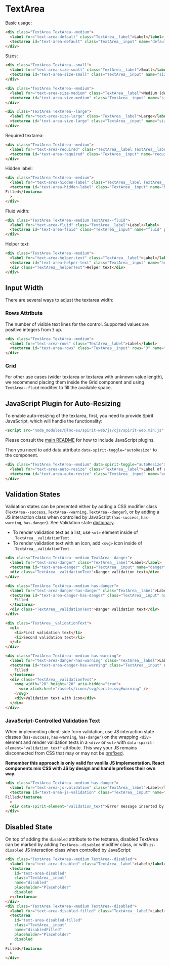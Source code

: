 # TextArea

Basic usage:

```html
<div class="TextArea TextArea--medium">
  <label for="text-area-default" class="TextArea__label">Label</label>
  <textarea id="text-area-default" class="TextArea__input" name="default" placeholder="Placeholder"></textarea>
</div>
```

Sizes:

```html
<div class="TextArea TextArea--small">
  <label for="text-area-size-small" class="TextArea__label">Small</label>
  <textarea id="text-area-size-small" class="TextArea__input" name="size-small" placeholder="Placeholder"></textarea>
</div>

<div class="TextArea TextArea--medium">
  <label for="text-area-size-medium" class="TextArea__label">Medium (default)</label>
  <textarea id="text-area-size-medium" class="TextArea__input" name="size-medium" placeholder="Placeholder"></textarea>
</div>

<div class="TextArea TextArea--large">
  <label for="text-area-size-large" class="TextArea__label">Large</label>
  <textarea id="text-area-size-large" class="TextArea__input" name="size-large" placeholder="Placeholder"></textarea>
</div>
```

Required textarea:

```html
<div class="TextArea TextArea--medium">
  <label for="text-area-required" class="TextArea__label TextArea__label--required">Label</label>
  <textarea id="text-area-required" class="TextArea__input" name="required" placeholder="Placeholder"></textarea>
</div>
```

Hidden label:

```html
<div class="TextArea TextArea--medium">
  <label for="text-area-hidden-label" class="TextArea__label TextArea__label--hidden">Hidden Label</label>
  <textarea id="text-area-hidden-label" class="TextArea__input" name="hiddenLabel" placeholder="Placeholder">
Filled</textarea
  >
</div>
```

Fluid width:

```html
<div class="TextArea TextArea--medium TextArea--fluid">
  <label for="text-area-fluid" class="TextArea__label">Label</label>
  <textarea id="text-area-fluid" class="TextArea__input" name="fluid" placeholder="Placeholder"></textarea>
</div>
```

Helper text:

```html
<div class="TextArea TextArea--medium">
  <label for="text-area-helper-text" class="TextArea__label">Label</label>
  <textarea id="text-area-helper-text" class="TextArea__input" name="helperText" placeholder="Placeholder"></textarea>
  <div class="TextArea__helperText">Helper text</div>
</div>
```

## Input Width

There are several ways to adjust the textarea width:

### Rows Attribute

The number of visible text lines for the control. Supported values are positive integers from `3` up.

```html
<div class="TextArea TextArea--medium">
  <label for="text-area-rows" class="TextArea__label">Label</label>
  <textarea id="text-area-rows" class="TextArea__input" rows="3" name="rows"></textarea>
</div>
```

### Grid

For other use cases (wider textarea or textarea with unknown value length), we
recommend placing them inside the Grid component and using `TextArea--fluid`
modifier to fill the available space.

## JavaScript Plugin for Auto-Resizing

To enable auto-resizing of the textarea, first, you need to provide Spirit JavaScript,
which will handle the functionality:

```html
<script src="node_modules/@lmc-eu/spirit-web/js/cjs/spirit-web.min.js" async></script>
```

Please consult the [main README][web-readme] for how to include JavaScript
plugins.

Then you need to add data attribute `data-spirit-toggle="autoResize"` to the component.

```html
<div class="TextArea TextArea--medium" data-spirit-toggle="autoResize">
  <label for="text-area-auto-resize" class="TextArea__label">Label of auto-resizing TextArea</label>
  <textarea id="text-area-auto-resize" class="TextArea__input" name="autoResize"></textarea>
</div>
```

## Validation States

Validation states can be presented either by adding a CSS modifier class
(`TextArea--success`, `TextArea--warning`, `TextArea--danger`), or by adding
a JS interaction class when controlled by JavaScript (`has-success`,
`has-warning`, `has-danger`). See Validation state [dictionary][dictionary-validation].

- To render validation text as a list, use `<ul>` element inside of `.TextArea__validationText`.
- To render validation text with an icon, add `<svg>` icon inside of `.TextArea__validationText`.

```html
<div class="TextArea TextArea--medium TextArea--danger">
  <label for="text-area-danger" class="TextArea__label">Label</label>
  <textarea id="text-area-danger" class="TextArea__input" name="danger" placeholder="Placeholder">Filled</textarea>
  <div class="TextArea__validationText">Danger validation text</div>
</div>

<div class="TextArea TextArea--medium has-danger">
  <label for="text-area-danger-has-danger" class="TextArea__label">Label</label>
  <textarea id="text-area-danger-has-danger" class="TextArea__input" name="hasDanger" placeholder="Placeholder">
    Filled
  </textarea>
  <div class="TextArea__validationText">Danger validation text</div>
</div>

<div class="TextArea__validationText">
  <ul>
    <li>First validation text</li>
    <li>Second validation text</li>
  </ul>
</div>

<div class="TextArea TextArea--medium has-warning">
  <label for="text-area-danger-has-warning" class="TextArea__label">Label</label>
  <textarea id="text-area-danger-has-warning" class="TextArea__input" name="hasDanger" placeholder="Placeholder">
    Filled
  </textarea>
  <div class="TextArea__validationText">
    <svg width="20" height="20" aria-hidden="true">
      <use xlink:href="/assets/icons/svg/sprite.svg#warning" />
    </svg>
    <div>Validation text with icon</div>
  </div>
</div>
```

### JavaScript-Controlled Validation Text

When implementing client-side form validation, use JS interaction state classes
(`has-success`, `has-warning`, `has-danger`) on the wrapping `<div>` element and
render validation texts in a `<div>` or `<ul>` with `data-spirit-element="validation_text"`
attribute. This way your JS remains disconnected from CSS that may or may not be
[prefixed][prefixed].

**Remember this approach is only valid for vanilla JS implementation. React
components mix CSS with JS by design and handle prefixes their own way.**

```html
<div class="TextArea TextArea--medium has-danger">
  <label for="text-area-js-validation" class="TextArea__label">Label</label>
  <textarea id="text-area-js-validation" class="TextArea__input" name="jsValidation" placeholder="Placeholder">
Filled</textarea
  >
  <div data-spirit-element="validation_text">Error message inserted by JS</div>
</div>
```

## Disabled State

On top of adding the `disabled` attribute to the textarea, disabled TextArea can
be marked by adding `TextArea--disabled` modifier class, or with `is-disabled`
JS interaction class when controlled by JavaScript:

```html
<div class="TextArea TextArea--medium TextArea--disabled">
  <label for="text-area-disabled" class="TextArea__label">Label</label>
  <textarea
    id="text-area-disabled"
    class="TextArea__input"
    name="disabled"
    placeholder="Placeholder"
    disabled
  ></textarea>
</div>
<div class="TextArea TextArea--medium TextArea--disabled">
  <label for="text-area-disabled-filled" class="TextArea__label">Label</label>
  <textarea
    id="text-area-disabled-filled"
    class="TextArea__input"
    name="disabledFilled"
    placeholder="Placeholder"
    disabled
  >
Filled</textarea
  >
</div>
```

[web-readme]: https://github.com/lmc-eu/spirit-design-system/blob/main/packages/web/README.md
[prefixed]: https://github.com/lmc-eu/spirit-design-system/blob/main/packages/web/README.md#prefixing-css-class-names
[dictionary-validation]: https://github.com/lmc-eu/spirit-design-system/blob/main/docs/DICTIONARIES.md#validation
